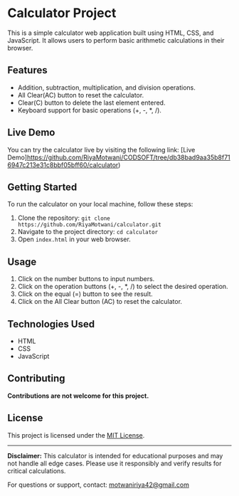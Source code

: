 # Calculator Project

This is a simple calculator web application built using HTML, CSS, and JavaScript. It allows users to perform basic arithmetic calculations in their browser.


## Features

- Addition, subtraction, multiplication, and division operations.
- All Clear(AC) button to reset the calculator.
- Clear(C) button to delete the last element entered.
- Keyboard support for basic operations (+, -, *, /).

## Live Demo

You can try the calculator live by visiting the following link: [Live Demo]https://github.com/RiyaMotwani/CODSOFT/tree/db38bad9aa35b8f716947c213e31c8bbf05bff60/calculator)

## Getting Started

To run the calculator on your local machine, follow these steps:

1. Clone the repository: `git clone https://github.com/RiyaMotwani/calculator.git`
2. Navigate to the project directory: `cd calculator`
3. Open `index.html` in your web browser.

## Usage

1. Click on the number buttons to input numbers.
2. Click on the operation buttons (+, -, *, /) to select the desired operation.
3. Click on the equal (=) button to see the result.
4. Click on the All Clear button (AC) to reset the calculator.

## Technologies Used

- HTML
- CSS
- JavaScript

## Contributing

**Contributions are not welcome for this project.**

## License

This project is licensed under the [MIT License](LICENSE).

---

**Disclaimer:** This calculator is intended for educational purposes and may not handle all edge cases. Please use it responsibly and verify results for critical calculations.

For questions or support, contact: motwaniriya42@gmail.com

